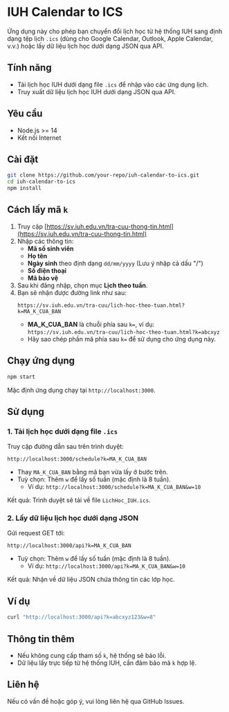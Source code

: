 # IUH Calendar to ICS

Ứng dụng này cho phép bạn chuyển đổi lịch học từ hệ thống IUH sang định dạng tệp lịch `.ics` (dùng cho Google Calendar, Outlook, Apple Calendar, v.v.) hoặc lấy dữ liệu lịch học dưới dạng JSON qua API.

## Tính năng

- Tải lịch học IUH dưới dạng file `.ics` để nhập vào các ứng dụng lịch.
- Truy xuất dữ liệu lịch học IUH dưới dạng JSON qua API.

## Yêu cầu

- Node.js >= 14
- Kết nối Internet

## Cài đặt

```bash
git clone https://github.com/your-repo/iuh-calendar-to-ics.git
cd iuh-calendar-to-ics
npm install
```

## Cách lấy mã `k`

1. Truy cập [https://sv.iuh.edu.vn/tra-cuu-thong-tin.html](https://sv.iuh.edu.vn/tra-cuu-thong-tin.html)
2. Nhập các thông tin:
   - **Mã số sinh viên**
   - **Họ tên**
   - **Ngày sinh** theo định dạng `dd/mm/yyyy` (Lưu ý nhập cả dấu "/")
   - **Số điện thoại**
   - **Mã bảo vệ**
3. Sau khi đăng nhập, chọn mục **Lịch theo tuần**.
4. Bạn sẽ nhận được đường link như sau:
   ```
   https://sv.iuh.edu.vn/tra-cuu/lich-hoc-theo-tuan.html?k=MA_K_CUA_BAN
   ```
   - **MA_K_CUA_BAN** là chuỗi phía sau `k=`, ví dụ:  
     `https://sv.iuh.edu.vn/tra-cuu/lich-hoc-theo-tuan.html?k=abcxyz`
   - Hãy sao chép phần mã phía sau `k=` để sử dụng cho ứng dụng này.

## Chạy ứng dụng

```bash
npm start
```

Mặc định ứng dụng chạy tại `http://localhost:3000`.

## Sử dụng

### 1. Tải lịch học dưới dạng file `.ics`

Truy cập đường dẫn sau trên trình duyệt:

```
http://localhost:3000/schedule?k=MA_K_CUA_BAN
```

- Thay `MA_K_CUA_BAN` bằng mã bạn vừa lấy ở bước trên.
- Tuỳ chọn: Thêm `w` để lấy số tuần (mặc định là 8 tuần).
  - Ví dụ: `http://localhost:3000/schedule?k=MA_K_CUA_BAN&w=10`

Kết quả: Trình duyệt sẽ tải về file `LichHoc_IUH.ics`.

### 2. Lấy dữ liệu lịch học dưới dạng JSON

Gửi request GET tới:

```
http://localhost:3000/api?k=MA_K_CUA_BAN
```

- Tuỳ chọn: Thêm `w` để lấy số tuần (mặc định là 8 tuần).
  - Ví dụ: `http://localhost:3000/api?k=MA_K_CUA_BAN&w=10`

Kết quả: Nhận về dữ liệu JSON chứa thông tin các lớp học.

## Ví dụ

```bash
curl "http://localhost:3000/api?k=abcxyz123&w=8"
```

## Thông tin thêm

- Nếu không cung cấp tham số `k`, hệ thống sẽ báo lỗi.
- Dữ liệu lấy trực tiếp từ hệ thống IUH, cần đảm bảo mã `k` hợp lệ.

## Liên hệ

Nếu có vấn đề hoặc góp ý, vui lòng liên hệ qua GitHub Issues.
